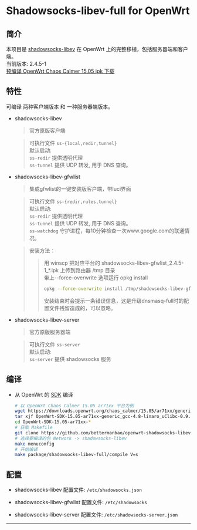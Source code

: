Shadowsocks-libev-full for OpenWrt   
===

简介
---

 本项目是 [shadowsocks-libev][1] 在 OpenWrt 上的完整移植，包括服务器端和客户端。   
 当前版本: 2.4.5-1  
 [预编译 OpenWrt Chaos Calmer 15.05 ipk 下载][R]

特性
---

可编译 两种客户端版本 和 一种服务器端版本。

 - shadowsocks-libev

   > 官方原版客户端  
   
   > 可执行文件 `ss-{local,redir,tunnel}`  
   > 默认启动:  
   > `ss-redir` 提供透明代理  
   > `ss-tunnel` 提供 UDP 转发, 用于 DNS 查询。  

 - shadowsocks-libev-gfwlist

   > 集成gfwlist的一键安装版客户端，带luci界面  
   
   > 可执行文件 `ss-{redir,rules,tunnel}`  
   > 默认启动:  
   > `ss-redir` 提供透明代理  
   > `ss-tunnel` 提供 UDP 转发, 用于 DNS 查询。  
   > `ss-watchdog` 守护进程，每10分钟检查一次www.google.com的联通情况。
   
   > 安装方法：  
     >> 用 winscp 把对应平台的 shadowsocks-libev-gfwlist_2.4.5-1_*.ipk 上传到路由器 /tmp 目录  
     >> 带上--force-overwrite 选项运行 opkg install
     >> ```bash
     >> opkg --force-overwrite install /tmp/shadowsocks-libev-gfwlist_2.4.5-1_*.ipk  
     >> ```
     >> 安装结束时会提示一条错误信息，这是升级dnsmasq-full时的配置文件残留造成的，可以忽略。  

 - shadowsocks-libev-server

   > 官方原版服务器端  
   
   > 可执行文件 `ss-server`  
   > 默认启动:  
   > `ss-server` 提供 shadowsocks 服务  

编译
---

 - 从 OpenWrt 的 [SDK][S] 编译

   ```bash
   # 以 OpenWrt Chaos Calmer 15.05 ar71xx 平台为例
   wget https://downloads.openwrt.org/chaos_calmer/15.05/ar71xx/generic/OpenWrt-SDK-15.05-ar71xx-generic_gcc-4.8-linaro_uClibc-0.9.33.2.Linux-x86_64.tar.bz2
   tar xjf OpenWrt-SDK-15.05-ar71xx-generic_gcc-4.8-linaro_uClibc-0.9.33.2.Linux-x86_64.tar.bz2
   cd OpenWrt-SDK-15.05-ar71xx-*
   # 获取 Makefile
   git clone https://github.com/bettermanbao/openwrt-shadowsocks-libev-full.git package/shadowsocks-libev-full
   # 选择要编译的包 Network -> shadowsocks-libev
   make menuconfig
   # 开始编译
   make package/shadowsocks-libev-full/compile V=s
   ```

配置
---

 - shadowsocks-libev 配置文件: `/etc/shadowsocks.json`

 - shadowsocks-libev-gfwlist 配置文件: `/etc/shadowsocks`

 - shadowsocks-libev-server 配置文件: `/etc/shadowsocks-server.json`

----------


  [1]: https://github.com/shadowsocks/shadowsocks-libev
  [R]: https://github.com/bettermanbao/openwrt-shadowsocks-libev-full/releases
  [L]: https://github.com/aa65535/openwrt-dist-luci
  [S]: http://wiki.openwrt.org/doc/howto/obtain.firmware.sdk
